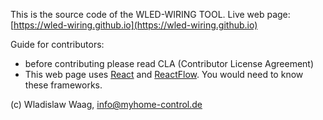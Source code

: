 
This is the source code of the WLED-WIRING TOOL.
Live web page: [https://wled-wiring.github.io](https://wled-wiring.github.io)

Guide for contributors:
- before contributing please read CLA (Contributor License Agreement)
- This web page uses [React](https://react.dev/) and [ReactFlow](https://reactflow.dev/). You would need to know these frameworks.


(c) Wladislaw Waag, info@myhome-control.de
